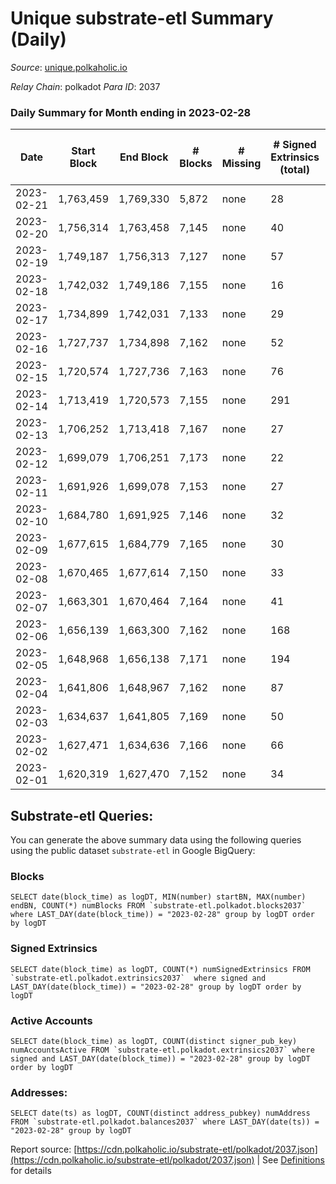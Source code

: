 # Unique substrate-etl Summary (Daily)

_Source_: [unique.polkaholic.io](https://unique.polkaholic.io)

*Relay Chain*: polkadot
*Para ID*: 2037



### Daily Summary for Month ending in 2023-02-28


| Date | Start Block | End Block | # Blocks | # Missing | # Signed Extrinsics (total) | # Active Accounts | # Addresses with Balances | # Events | # Transfers | # XCM Transfers In | # XCM Transfers Out |
| ---- | ----------- | --------- | -------- | --------- | --------------------------- | ----------------- | ------------------------- | -------- | ----------- | ------------------ | ------------------- |
| 2023-02-21 | 1,763,459 | 1,769,330 | 5,872 | none  | 28 | 15 |  | 12,637 | 19  |   |   |
| 2023-02-20 | 1,756,314 | 1,763,458 | 7,145 | none  | 40 | 15 | 16,205 | 15,360 | 33  |   |   |
| 2023-02-19 | 1,749,187 | 1,756,313 | 7,127 | none  | 57 | 14 | 16,201 | 15,407 | 51  |   |   |
| 2023-02-18 | 1,742,032 | 1,749,186 | 7,155 | none  | 16 |  | 16,195 | 15,248 | 9  |   |   |
| 2023-02-17 | 1,734,899 | 1,742,031 | 7,133 | none  | 29 | 17 | 16,195 | 15,296 | 16  |   |   |
| 2023-02-16 | 1,727,737 | 1,734,898 | 7,162 | none  | 52 | 29 | 16,187 | 15,476 | 29  |   |   |
| 2023-02-15 | 1,720,574 | 1,727,736 | 7,163 | none  | 76 | 35 | 16,183 | 15,577 | 65  |   |   |
| 2023-02-14 | 1,713,419 | 1,720,573 | 7,155 | none  | 291 | 24 | 16,177 | 16,631 | 284  |   |   |
| 2023-02-13 | 1,706,252 | 1,713,418 | 7,167 | none  | 27 | 22 | 16,173 | 15,331 | 18  |   |   |
| 2023-02-12 | 1,699,079 | 1,706,251 | 7,173 | none  | 22 | 18 | 16,171 | 15,321 | 14  |   |   |
| 2023-02-11 | 1,691,926 | 1,699,078 | 7,153 | none  | 27 | 8 | 16,169 | 15,300 | 20  |   |   |
| 2023-02-10 | 1,684,780 | 1,691,925 | 7,146 | none  | 32 | 15 | 16,169 | 15,321 | 24  |   |   |
| 2023-02-09 | 1,677,615 | 1,684,779 | 7,165 | none  | 30 | 19 | 16,167 | 15,351 | 19  |   |   |
| 2023-02-08 | 1,670,465 | 1,677,614 | 7,150 | none  | 33 | 19 | 16,166 | 15,335 | 25  |   |   |
| 2023-02-07 | 1,663,301 | 1,670,464 | 7,164 | none  | 41 | 20 | 16,160 | 15,394 | 27  |   |   |
| 2023-02-06 | 1,656,139 | 1,663,300 | 7,162 | none  | 168 | 71 | 16,158 | 16,044 | 147  |   |   |
| 2023-02-05 | 1,648,968 | 1,656,138 | 7,171 | none  | 194 | 33 | 16,152 | 16,188 | 172  |   |   |
| 2023-02-04 | 1,641,806 | 1,648,967 | 7,162 | none  | 87 | 17 | 16,147 | 15,623 | 78  |   |   |
| 2023-02-03 | 1,634,637 | 1,641,805 | 7,169 | none  | 50 | 27 | 16,144 | 15,456 | 25  |   |   |
| 2023-02-02 | 1,627,471 | 1,634,636 | 7,166 | none  | 66 | 31 | 16,140 | 15,526 | 45  |   |   |
| 2023-02-01 | 1,620,319 | 1,627,470 | 7,152 | none  | 34 | 22 | 16,137 | 15,338 | 22  |   |   |

## Substrate-etl Queries:
You can generate the above summary data using the following queries using the public dataset `substrate-etl` in Google BigQuery:


### Blocks
```
SELECT date(block_time) as logDT, MIN(number) startBN, MAX(number) endBN, COUNT(*) numBlocks FROM `substrate-etl.polkadot.blocks2037`  where LAST_DAY(date(block_time)) = "2023-02-28" group by logDT order by logDT
```


### Signed Extrinsics
```
SELECT date(block_time) as logDT, COUNT(*) numSignedExtrinsics FROM `substrate-etl.polkadot.extrinsics2037`  where signed and LAST_DAY(date(block_time)) = "2023-02-28" group by logDT order by logDT
```


### Active Accounts
```
SELECT date(block_time) as logDT, COUNT(distinct signer_pub_key) numAccountsActive FROM `substrate-etl.polkadot.extrinsics2037` where signed and LAST_DAY(date(block_time)) = "2023-02-28" group by logDT order by logDT
```


### Addresses:
```
SELECT date(ts) as logDT, COUNT(distinct address_pubkey) numAddress FROM `substrate-etl.polkadot.balances2037` where LAST_DAY(date(ts)) = "2023-02-28" group by logDT
```



Report source: [https://cdn.polkaholic.io/substrate-etl/polkadot/2037.json](https://cdn.polkaholic.io/substrate-etl/polkadot/2037.json) | See [Definitions](/DEFINITIONS.md) for details
